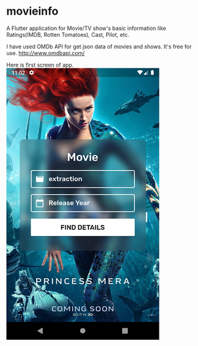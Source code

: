 # movieinfo

A Flutter application for Movie/TV show's basic information like Ratings(IMDB, Rotten Tomatoes), Cast, Pilot, etc.

I have used OMDb API for get json data of movies and shows.
It's free for use.
http://www.omdbapi.com/



Here is first screen of app.
![movie_name](https://github.com/vivekvaghasiya022/MovieInfo/blob/master/landing_page.png)
